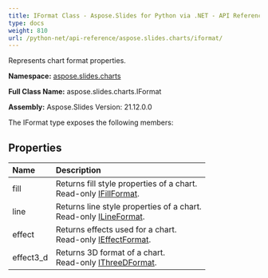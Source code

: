 ```yaml
---
title: IFormat Class - Aspose.Slides for Python via .NET - API Reference
type: docs
weight: 810
url: /python-net/api-reference/aspose.slides.charts/iformat/
---
```


Represents chart format properties.

**Namespace:** [aspose.slides.charts](/python-net/api-reference/aspose.slides.charts/)

**Full Class Name:** aspose.slides.charts.IFormat

**Assembly:**  Aspose.Slides Version: 21.12.0.0

The IFormat type exposes the following members:
## **Properties**
|**Name**|**Description**|
| :- | :- |
|fill|Returns fill style properties of a chart.<br/>            Read-only [IFillFormat](/python-net/api-reference/aspose.slides/ifillformat/).|
|line|Returns line style properties of a chart.<br/>            Read-only [ILineFormat](/python-net/api-reference/aspose.slides/ilineformat/).|
|effect|Returns effects used for a chart.<br/>            Read-only [IEffectFormat](/python-net/api-reference/aspose.slides/ieffectformat/).|
|effect3_d|Returns 3D format of a chart.<br/>            Read-only [IThreeDFormat](/python-net/api-reference/aspose.slides/ithreedformat/).|
